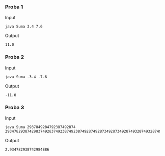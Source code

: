 ### Proba 1

Input
    
    java Suma 3.4 7.6

Output

    11.0

### Proba 2

Input
    
    java Suma -3.4 -7.6

Output

    -11.0

### Proba 3

Input

    java Suma 2937849284792387492874  293478293874298374928374923874923874928749287349287349287493287493287492837493287492384

Output

    2.934782938742984E86